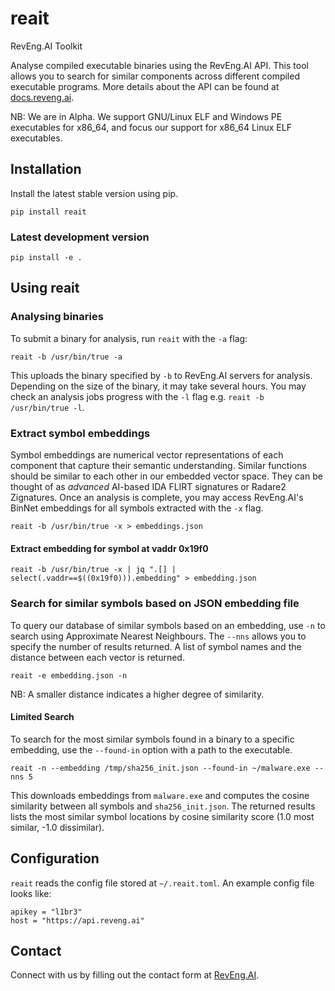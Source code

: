 # reait
RevEng.AI Toolkit

Analyse compiled executable binaries using the RevEng.AI API. This tool allows you to search for similar components across different compiled executable programs. More details about the API can be found at [docs.reveng.ai](https://docs.reveng.ai).

NB: We are in Alpha. We support GNU/Linux ELF and Windows PE executables for x86_64, and focus our support for x86_64 Linux ELF executables. 

## Installation

Install the latest stable version using pip.

`pip install reait`

### Latest development version

`pip install -e .`

## Using reait

### Analysing binaries
To submit a binary for analysis, run `reait` with the `-a` flag:

`reait -b /usr/bin/true -a`

This uploads the binary specified by `-b` to RevEng.AI servers for analysis. Depending on the size of the binary, it may take several hours. You may check an analysis jobs progress with the `-l` flag e.g. `reait -b /usr/bin/true -l`.

### Extract symbol embeddings
Symbol embeddings are numerical vector representations of each component that capture their semantic understanding. Similar functions should be similar to each other in our embedded vector space. They can be thought of as *advanced* AI-based IDA FLIRT signatures or Radare2 Zignatures.
Once an analysis is complete, you may access RevEng.AI's BinNet embeddings for all symbols extracted with the `-x` flag. 

`reait -b /usr/bin/true -x > embeddings.json`

#### Extract embedding for symbol at vaddr 0x19f0
`reait -b /usr/bin/true -x | jq ".[] | select(.vaddr==$((0x19f0))).embedding" > embedding.json`


### Search for similar symbols based on JSON embedding file
To query our database of similar symbols based on an embedding, use `-n` to search using Approximate Nearest Neighbours. The `--nns` allows you to specify the number of results returned. A list of symbol names and the distance between each vector is returned. 

`reait -e embedding.json -n`

NB: A smaller distance indicates a higher degree of similarity.

#### Limited Search
To search for the most similar symbols found in a binary to a specific embedding, use the `--found-in` option with a path to the executable.

`reait -n --embedding /tmp/sha256_init.json --found-in ~/malware.exe --nns 5` 

This downloads embeddings from `malware.exe` and computes the cosine similarity between all symbols and `sha256_init.json`. The returned results lists the most similar symbol locations by cosine similarity score (1.0 most similar, -1.0 dissimilar).


## Configuration

`reait` reads the config file stored at `~/.reait.toml`. An example config file looks like:

```
apikey = "l1br3"
host = "https://api.reveng.ai"
```

## Contact
Connect with us by filling out the contact form at [RevEng.AI](https://reveng.ai).
